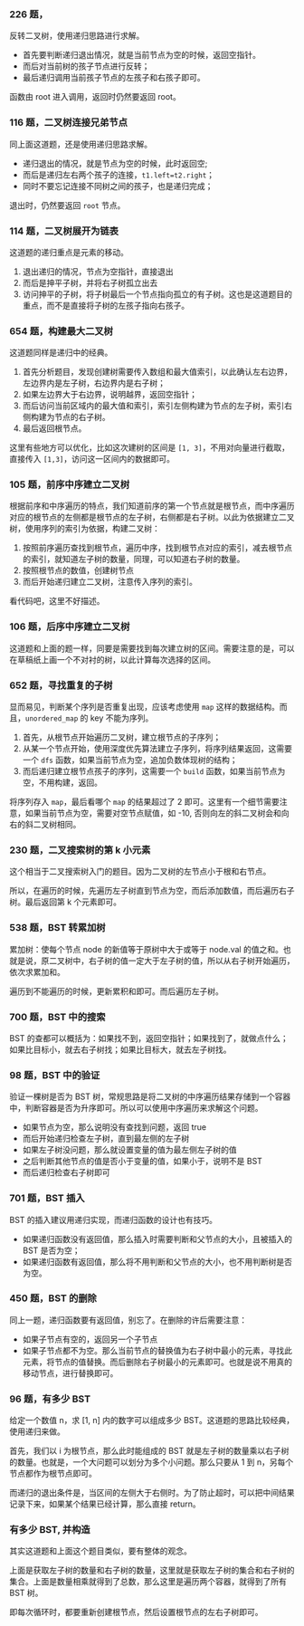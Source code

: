 ### 226 题，

反转二叉树，使用递归思路进行求解。

- 首先要判断递归退出情况，就是当前节点为空的时候，返回空指针。
- 而后对当前树的孩子节点进行反转；
- 最后递归调用当前孩子节点的左孩子和右孩子即可。

函数由 root 进入调用，返回时仍然要返回 root。

### 116 题，二叉树连接兄弟节点

同上面这道题，还是使用递归思路求解。

- 递归退出的情况，就是节点为空的时候，此时返回空;
- 而后是递归左右两个孩子的连接，`t1.left=t2.right`；
- 同时不要忘记连接不同树之间的孩子，也是递归完成；

退出时，仍然要返回 `root` 节点。

### 114 题，二叉树展开为链表

这道题的递归重点是元素的移动。

1. 退出递归的情况，节点为空指针，直接退出
2. 而后是抻平子树，并将右子树孤立出去
3. 访问抻平的子树，将子树最后一个节点指向孤立的有子树。这也是这道题目的重点，而不是直接将子树的左孩子指向右孩子。

### 654 题，构建最大二叉树

这道题同样是递归中的经典。

1. 首先分析题目，发现创建树需要传入数组和最大值索引，以此确认左右边界，左边界内是左子树，右边界内是右子树；
2. 如果左边界大于右边界，说明越界，返回空指针；
3. 而后访问当前区域内的最大值和索引，索引左侧构建为节点的左子树，索引右侧构建为节点的右子树。
4. 最后返回根节点。

这里有些地方可以优化，比如这次建树的区间是 `[1, 3]`，不用对向量进行截取，直接传入 `[1,3]`，访问这一区间内的数据即可。

### 105 题，前序中序建立二叉树

根据前序和中序遍历的特点，我们知道前序的第一个节点就是根节点，而中序遍历对应的根节点的左侧都是根节点的左子树，右侧都是右子树。以此为依据建立二叉树，使用序列的索引为依据，构建二叉树：

1. 按照前序遍历查找到根节点，遍历中序，找到根节点对应的索引，减去根节点的索引，就知道左子树的数量，同理，可以知道右子树的数量。
2. 按照根节点的数值，创建树节点
3. 而后开始递归建立二叉树，注意传入序列的索引。

看代码吧，这里不好描述。

### 106 题，后序中序建立二叉树

这道题和上面的题一样，同要是需要找到每次建立树的区间。需要注意的是，可以在草稿纸上画一个不对衬的树，以此计算每次选择的区间。

### 652 题，寻找重复的子树

显而易见，判断某个序列是否重复出现，应该考虑使用 `map` 这样的数据结构。而且，`unordered_map` 的 key 不能为序列。

1. 首先，从根节点开始遍历二叉树，建立根节点的子序列；
2. 从某一个节点开始，使用深度优先算法建立子序列，将序列结果返回，这需要一个 `dfs` 函数，如果当前节点为空，追加负数体现树的结构；
3. 而后递归建立根节点孩子的序列，这需要一个 `build` 函数，如果当前节点为空，不用构建，返回。

将序列存入 `map`，最后看哪个 `map` 的结果超过了 2 即可。这里有一个细节需要注意，如果当前节点为空，需要对空节点赋值，如 -10, 否则向左的斜二叉树会和向右的斜二叉树相同。

### 230 题，二叉搜索树的第 k 小元素

这个相当于二叉搜索树入门的题目。因为二叉树的左节点小于根和右节点。

所以，在遍历的时候，先遍历左子树直到节点为空，而后添加数值，而后遍历右子树。最后返回第 k 个元素即可。

### 538 题，BST 转累加树

累加树：使每个节点 node 的新值等于原树中大于或等于 node.val 的值之和。也就是说，原二叉树中，右子树的值一定大于左子树的值，所以从右子树开始遍历，依次求累加和。

遍历到不能遍历的时候，更新累积和即可。而后遍历左子树。

### 700 题，BST 中的搜索

BST 的查都可以概括为：如果找不到，返回空指针；如果找到了，就做点什么；如果比目标小，就去右子树找；如果比目标大，就去左子树找。

### 98 题，BST 中的验证

验证一棵树是否为 BST 树，常规思路是将二叉树的中序遍历结果存储到一个容器中，判断容器是否为升序即可。所以可以使用中序遍历来求解这个问题。

- 如果节点为空，那么说明没有查找到问题，返回 true
- 而后开始递归检查左子树，直到最左侧的左子树
- 如果左子树没问题，那么就设置变量的值为最左侧左子树的值
- 之后判断其他节点的值是否小于变量的值，如果小于，说明不是 BST
- 而后递归检查右子树即可

### 701 题，BST 插入

BST 的插入建议用递归实现，而递归函数的设计也有技巧。

- 如果递归函数没有返回值，那么插入时需要判断和父节点的大小，且被插入的 BST 是否为空；
- 如果递归函数有返回值，那么将不用判断和父节点的大小，也不用判断树是否为空。

### 450 题，BST 的删除

同上一题，递归函数要有返回值，别忘了。在删除的许后需要注意：

- 如果子节点有空的，返回另一个子节点
- 如果子节点都不为空。那么当前节点的替换值为右子树中最小的元素，寻找此元素，将节点的值替换。而后删除右子树最小的元素即可。也就是说不用真的移动节点，进行替换即可。

### 96 题，有多少 BST

给定一个数值 n，求 [1, n] 内的数字可以组成多少 BST。这道题的思路比较经典，使用递归来做。

首先，我们以 i 为根节点，那么此时能组成的 BST 就是左子树的数量乘以右子树的数量。也就是，一个大问题可以划分为多个小问题。那么只要从 1 到 n，另每个节点都作为根节点即可。

而递归的退出条件是，当区间的左侧大于右侧时。为了防止超时，可以把中间结果记录下来，如果某个结果已经计算，那么直接 return。

### 有多少 BST, 并构造

其实这道题和上面这个题目类似，要有整体的观念。

上面是获取左子树的数量和右子树的数量，这里就是获取左子树的集合和右子树的集合。上面是数量相乘就得到了总数，那么这里是遍历两个容器，就得到了所有 BST 树。

即每次循环时，都要重新创建根节点，然后设置根节点的左右子树即可。
